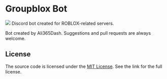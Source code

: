 # Groupblox Bot
[![](https://discordapp.com/api/guilds/339344865978482689/embed.png?style=banner2)](https://discord.gg/uCMyPhN)
Discord bot created for ROBLOX-related servers.

Bot created by Ali365Dash. Suggestions and pull requests are always welcome.

## License
The source code is licensed under the [MIT License](https://github.com/Ali365Dash/lemonde-bot/blob/master/LICENSE). See the link for the full license.
